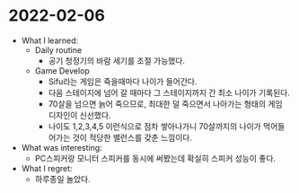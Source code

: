 # 2022-02-06

- What I learned: 
  - Daily routine
    - 공기 청정기의 바람 세기를 조절 가능했다.
  - Game Develop
    - Sifu라는 게임은 죽을때마다 나이가 들어간다.
    - 다음 스테이지에 넘어 갈 때마다 그 스테이지까지 간 최소 나이가 기록된다.
    - 70살을 넘으면 늙어 죽으므로, 최대한 덜 죽으면서 나아가는 형태의 게임 디자인이 신선했다.
    - 나이도 1,2,3,4,5 이런식으로 점차 쌓아나가니 70살까지의 나이가 먹어들어가는 것이 적당한 밸런스를 갖춘 느낌이다.
- What was interesting: 
  - PC스피커랑 모니터 스피커를 동시에 써봤는데 확실히 스피커 성능이 좋다.
- What I regret: 
  - 하루종일 놀았다.